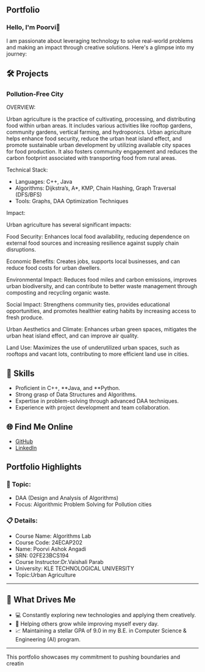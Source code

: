 ## Portfolio

### Hello, I'm Poorvi👋

I am passionate about leveraging technology to solve real-world problems and making an impact through creative solutions. 
Here's a glimpse into my journey:  


## 🛠 Projects

### Pollution-Free City  

OVERVIEW:  

Urban agriculture is the practice of cultivating, processing, and distributing food within urban areas. 
It includes various activities like rooftop gardens, community gardens, vertical farming, and hydroponics.
Urban agriculture helps enhance food security, reduce the urban heat island effect, and promote sustainable urban development by utilizing available city spaces for food production. 
It also fosters community engagement and reduces the carbon footprint associated with transporting food from rural areas.

Technical Stack:  

- Languages: C++, Java  
- Algorithms: Dijkstra’s, A*, KMP, Chain Hashing, Graph Traversal (DFS/BFS)
- Tools: Graphs, DAA Optimization Techniques  

Impact:  

Urban agriculture has several significant impacts:

Food Security: Enhances local food availability, reducing dependence on external food sources and increasing resilience against supply chain disruptions.

Economic Benefits: Creates jobs, supports local businesses, and can reduce food costs for urban dwellers.

Environmental Impact: Reduces food miles and carbon emissions, improves urban biodiversity, and can contribute to better waste management through composting and recycling organic waste.

Social Impact: Strengthens community ties, provides educational opportunities, and promotes healthier eating habits by increasing access to fresh produce.

Urban Aesthetics and Climate: Enhances urban green spaces, mitigates the urban heat island effect, and can improve air quality.

Land Use: Maximizes the use of underutilized urban spaces, such as rooftops and vacant lots, contributing to more efficient land use in cities.

## 🚀 Skills  

- Proficient in C++, **Java, and **Python.  
- Strong grasp of Data Structures and Algorithms.  
- Expertise in problem-solving through advanced DAA techniques.  
- Experience with project development and team collaboration.  


## 🌐 Find Me Online

- [GitHub](https://github.com/Samruddi11/portfolioo.github.io)
- [LinkedIn](https://www.linkedin.com/in/poorvi-angadi-618b52343?utm_source=share&utm_campaign=share_via&utm_content=profile&utm_medium=android_app)

## Portfolio Highlights

### 🎯 Topic: 

- DAA (Design and Analysis of Algorithms)  
- Focus: Algorithmic Problem Solving for Pollution cities  

### 📋 Details:

- Course Name: Algorithms Lab 
- Course Code: 24ECAP202  
- Name: Poorvi Ashok Angadi
- SRN: 02FE23BCS194
- Course Instructor:Dr.Vaishali Parab 
- University: KLE TECHNOLOGICAL UNIVERSITY
- Topic:Urban Agriculture
---

## 🎨 What Drives Me  
- 💻 Constantly exploring new technologies and applying them creatively.  
- 🤝 Helping others grow while improving myself every day.  
- 📈 Maintaining a stellar GPA of 9.0 in my B.E. in Computer Science & Engineering (AI) program.  

---

This portfolio showcases my commitment to pushing boundaries and creatin
